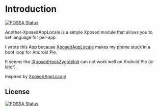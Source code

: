 # Introduction
[![FOSSA Status](https://app.fossa.io/api/projects/git%2Bgithub.com%2Fdiov%2FAnother-XposedAppLocale.svg?type=shield)](https://app.fossa.io/projects/git%2Bgithub.com%2Fdiov%2FAnother-XposedAppLocale?ref=badge_shield)


Another-XposedAppLocale is a simple Xposed module that allows you to set language for per-app.

I wrote this App because [XposedAppLocale](https://github.com/Flo354/XposedAppLocale) makes my phone stuck in a boot loop for Android Pie.

It seems like [IXposedHookZygoteInit](https://github.com/rovo89/XposedBridge/blob/art/app/src/main/java/de/robv/android/xposed/IXposedHookZygoteInit.java) can not work well on Android Pie (or later).

Inspired by [XposedAppLocale](https://github.com/Flo354/XposedAppLocale)


## License
[![FOSSA Status](https://app.fossa.io/api/projects/git%2Bgithub.com%2Fdiov%2FAnother-XposedAppLocale.svg?type=large)](https://app.fossa.io/projects/git%2Bgithub.com%2Fdiov%2FAnother-XposedAppLocale?ref=badge_large)
